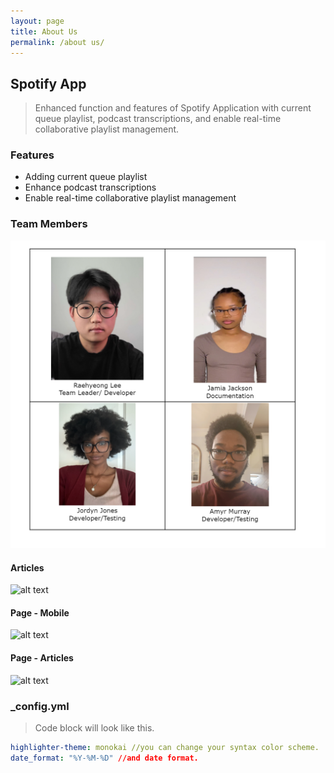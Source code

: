 ```yaml
---
layout: page
title: About Us
permalink: /about us/
---
```


## Spotify App
> Enhanced function and features of Spotify Application with current queue playlist, podcast transcriptions, and enable real-time collaborative playlist management.

### Features
- Adding current queue playlist
- Enhance podcast transcriptions
- Enable real-time collaborative playlist management

### Team Members
![alt text](/public/img/1.png)
#### Articles
![alt text](/public/img/screenshot-2.png)
#### Page - Mobile
![alt text](/public/img/screenshot-m1.png)
#### Page - Articles
![alt text](/public/img/screenshot-m2.png)

### _config.yml
> Code block will look like this.
```yml
highlighter-theme: monokai //you can change your syntax color scheme.
date_format: "%Y-%M-%D" //and date format.
```
